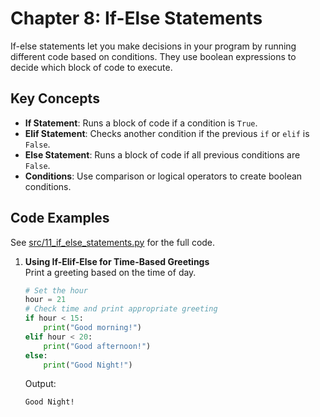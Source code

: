# Chapter 8: If-Else Statements

If-else statements let you make decisions in your program by running different code based on conditions. They use boolean expressions to decide which block of code to execute.

## Key Concepts
- **If Statement**: Runs a block of code if a condition is `True`.
- **Elif Statement**: Checks another condition if the previous `if` or `elif` is `False`.
- **Else Statement**: Runs a block of code if all previous conditions are `False`.
- **Conditions**: Use comparison or logical operators to create boolean conditions.

## Code Examples
See [src/11_if_else_statements.py](src/11_if_else_statements.py) for the full code.

1. **Using If-Elif-Else for Time-Based Greetings**  
   Print a greeting based on the time of day.

   ```python
   # Set the hour
   hour = 21
   # Check time and print appropriate greeting
   if hour < 15:
       print("Good morning!")
   elif hour < 20:
       print("Good afternoon!")
   else:
       print("Good Night!")
   ```

   Output:
   ```
   Good Night!
   ```